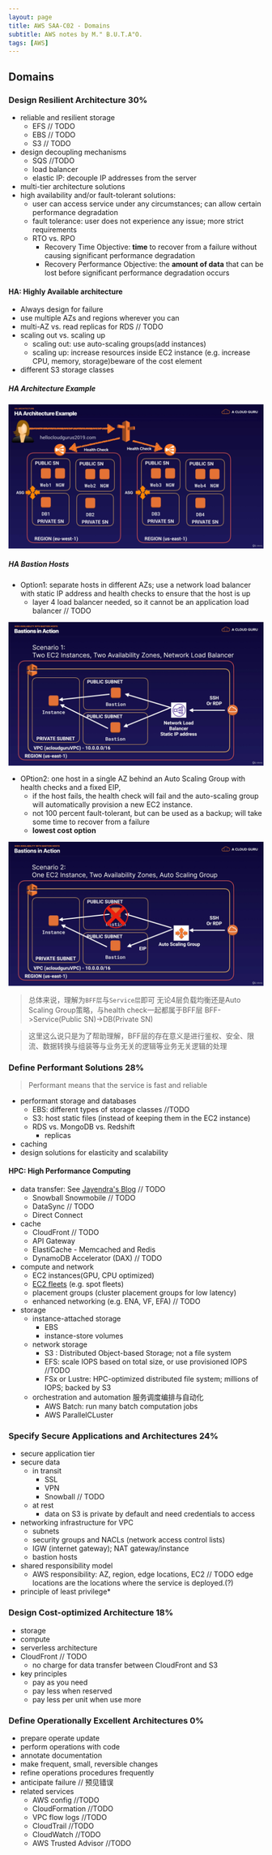 ```yaml
---
layout: page
title: AWS SAA-C02 - Domains
subtitle: AWS notes by M." B.U.T.A"O.
tags: [AWS]
---
```


## Domains

### Design Resilient Architecture 30%

- reliable and resilient storage
  - EFS // TODO
  - EBS // TODO
  - S3 // TODO
- design decoupling mechanisms
  - SQS //TODO
  - load balancer
  - elastic IP: decouple IP addresses from the server
- multi-tier architecture solutions
- high availability and/or fault-tolerant solutions:
  - user can access service under any circumstances; can allow certain performance degradation
  - fault tolerance: user does not experience any issue; more strict requirements
  - RTO vs. RPO
    - Recovery Time Objective: **time** to recover from a failure without causing significant performance degradation
    - Recovery Performance Objective: the **amount of data** that can be lost before significant performance degradation occurs

#### HA: Highly Available architecture

- Always design for failure
- use multiple AZs and regions wherever you can
- multi-AZ vs. read replicas for RDS // TODO
- scaling out vs. scaling up
  - scaling out: use auto-scaling groups(add instances)
  - scaling up: increase resources inside EC2 instance (e.g. increase CPU, memory, storage)beware of the cost element
- different S3 storage classes

##### HA Architecture Example

![HA example](pic/HA_example.png)

##### HA Bastion Hosts

- Option1: separate hosts in different AZs; use a network load balancer with static IP address and health checks to ensure that the host is up
  - layer 4 load balancer needed, so it cannot be an application load balancer // TODO
  
![HA Bastion Host Option 1](pic/HA_bastion_1.png)

- OPtion2: one host in a single AZ behind an Auto Scaling Group with health checks and a fixed EIP,
  - if the host fails, the health check will fail and the auto-scaling group will automatically provision a new EC2 instance.
  - not 100 percent fault-tolerant, but can be used as a backup; will take some time to recover from a failure
  - **lowest cost option**

![HA Bastion Host Option 2](pic/HA_bastion_2.png)

> 总体来说，理解为`BFF层`与`Service层`即可
> 无论4层负载均衡还是Auto Scaling Group策略，与health check一起都属于BFF层
> BFF->Service(Public SN)->DB(Private SN)

> 这里这么说只是为了帮助理解，BFF层的存在意义是进行鉴权、安全、限流、数据转换与组装等与业务无关的逻辑等业务无关逻辑的处理

### Define Performant Solutions 28%

> Performant means that the service is fast and reliable

- performant storage and databases
  - EBS: different types of storage classes //TODO
  - S3: host static files (instead of keeping them in the EC2 instance)
  - RDS vs. MongoDB vs. Redshift
    - replicas
- caching
- design solutions for elasticity and scalability

#### HPC: High Performance Computing

- data transfer: See [Jayendra's Blog](https://jayendrapatil.com/aws-data-transfer-services/) // TODO
  - Snowball Snowmobile // TODO
  - DataSync // TODO
  - Direct Connect
- cache
  - CloudFront // TODO
  - API Gateway
  - ElastiCache - Memcached and Redis
  - DynamoDB Accelerator (DAX) // TODO
- compute and network
  - EC2 instances(GPU, CPU optimized)
  - [EC2 fleets](https://docs.aws.amazon.com/AWSEC2/latest/UserGuide/ec2-fleet.html) (e.g. spot fleets)
  - placement groups (cluster placement groups for low latency)
  - enhanced networking (e.g. ENA, VF, EFA) // TODO
- storage
  - instance-attached storage 
    - EBS
    - instance-store volumes
  - network storage
    - S3 : Distributed Object-based Storage; not a file system
    - EFS: scale IOPS based on total size, or use provisioned IOPS //TODO
    - FSx or Lustre: HPC-optimized distributed file system; millions of IOPS; backed by S3
  - orchestration and automation 服务调度编排与自动化
    - AWS Batch: run many batch computation jobs
    - AWS ParallelCLuster

### Specify Secure Applications and Architectures 24%

- secure application tier
- secure data
  - in transit
    - SSL
    - VPN
    - Snowball // TODO
  - at rest
    - data on S3 is private by default and need credentials to access
- networking infrastructure for VPC
  - subnets
  - security groups and NACLs (network access control lists)
  - IGW (internet gateway); NAT gateway/instance
  - bastion hosts
- shared responsibility model
  - AWS responsibility: AZ, region, edge locations, EC2 // TODO edge locations are the locations where the service is deployed.(?)
- principle of least privilege*

### Design Cost-optimized Architecture 18%

- storage
- compute
- serverless architecture
- CloudFront // TODO
  - no charge for data transfer between CloudFront and S3
- key principles
  - pay as you need
  - pay less when reserved
  - pay less per unit when use more

### Define Operationally Excellent Architectures 0%

- prepare operate update
- perform operations with code
- annotate documentation
- make frequent, small, reversible changes
- refine operations procedures frequently
- anticipate failure // 预见错误
- related services
  - AWS config //TODO
  - CloudFormation //TODO
  - VPC flow logs //TODO
  - CloudTrail //TODO
  - CloudWatch //TODO
  - AWS Trusted Advisor //TODO
  
